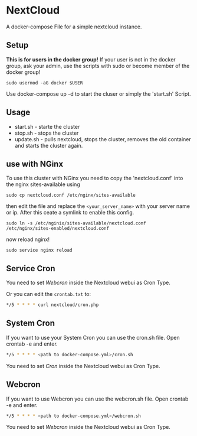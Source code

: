 # NextCloud
A docker-compose File for a simple nextcloud instance.

## Setup
**This is for users in the docker group!**
If your user is not in the docker group, ask your admin, use the scripts  with sudo or become member of the docker group!

`sudo usermod -aG docker $USER`

Use docker-compose up -d to start the cluser or simply the 'start.sh' Script.

## Usage
- start.sh  - starte the cluster
- stop.sh   - stops the cluster
- update.sh - pulls nextcloud, stops the cluster, removes the old container and starts the cluster again.

## use with NGinx
To use this cluster with NGinx you need to copy the 'nextcloud.conf' into the nginx sites-available using 

`sudo cp nextcloud.conf /etc/nginx/sites-available`

then edit the file and replace the `<your_server_name>` with your server name or ip. After this ceate a symlink to enable this config.

`sudo ln -s /etc/nginix/sites-available/nextcloud.conf /etc/nginx/sites-enabled/nextcloud.conf`

now reload nginx!

`sudo service nginx reload`

## Service Cron
You need to set _Webcron_ inside the Nextcloud webui as Cron Type.

Or you can edit the `crontab.txt` to:

```bash
*/5 * * * * curl nextcloud/cron.php
```

## System Cron
If you want to use your System Cron you can use the cron.sh file. Open crontab -e and enter.

```bash
*/5 * * * * <path to docker-compose.yml>/cron.sh

```
You need to set _Cron_ inside the Nextcloud webui as Cron Type.

## Webcron
If you want to use Webcron you can use the webcron.sh file. Open crontab -e and enter.

```bash
*/5 * * * * <path to docker-compose.yml>/webcron.sh

```
You need to set _Webcron_ inside the Nextcloud webui as Cron Type.
